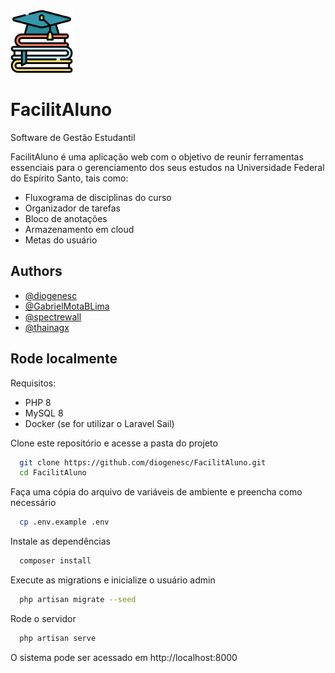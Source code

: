 <img src="https://raw.githubusercontent.com/diogenesc/FacilitAluno/master/public/assets/img/logo.svg" alt="drawing" width="100"/>

# FacilitAluno

Software de Gestão Estudantil

FacilitAluno é uma aplicação web com o objetivo de reunir ferramentas essenciais para o gerenciamento dos seus estudos na Universidade Federal do Espírito Santo, tais como:


- Fluxograma de disciplinas do curso
- Organizador de tarefas
- Bloco de anotações
- Armazenamento em cloud
- Metas do usuário
## Authors

- [@diogenesc](https://www.github.com/diogenesc)
- [@GabrielMotaBLima](https://www.github.com/GabrielMotaBLima)
- [@spectrewall](https://www.github.com/spectrewall)
- [@thainagx](https://www.github.com/thainagx)

  
## Rode localmente 
Requisitos:
- PHP 8
- MySQL 8
- Docker (se for utilizar o Laravel Sail)

Clone este repositório e acesse a pasta do projeto

```bash 
  git clone https://github.com/diogenesc/FacilitAluno.git
  cd FacilitAluno
```
Faça uma cópia do arquivo de variáveis de ambiente e preencha como necessário
```bash 
  cp .env.example .env
```
Instale as dependências
```bash 
  composer install
```
Execute as migrations e inicialize o usuário admin
```bash 
  php artisan migrate --seed
```
Rode o servidor
```bash 
  php artisan serve
```
O sistema pode ser acessado em http://localhost:8000